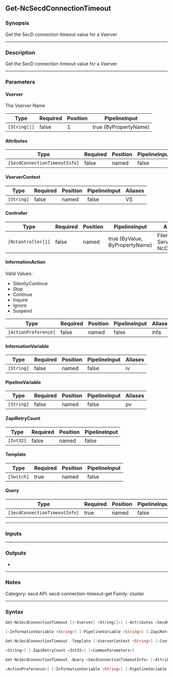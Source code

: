 Get-NcSecdConnectionTimeout
---------------------------

### Synopsis
Get the SecD connection timeout value for a Vserver

---

### Description

Get the SecD connection timeout value for a Vserver

---

### Parameters
#### **Vserver**
The Vserver Name

|Type        |Required|Position|PipelineInput        |
|------------|--------|--------|---------------------|
|`[String[]]`|false   |1       |true (ByPropertyName)|

#### **Attributes**

|Type                         |Required|Position|PipelineInput|
|-----------------------------|--------|--------|-------------|
|`[SecdConnectionTimeoutInfo]`|false   |named   |false        |

#### **VserverContext**

|Type      |Required|Position|PipelineInput|Aliases|
|----------|--------|--------|-------------|-------|
|`[String]`|false   |named   |false        |VS     |

#### **Controller**

|Type              |Required|Position|PipelineInput                 |Aliases                          |
|------------------|--------|--------|------------------------------|---------------------------------|
|`[NcController[]]`|false   |named   |true (ByValue, ByPropertyName)|Filer<br/>Server<br/>NcController|

#### **InformationAction**

Valid Values:

* SilentlyContinue
* Stop
* Continue
* Inquire
* Ignore
* Suspend

|Type                |Required|Position|PipelineInput|Aliases|
|--------------------|--------|--------|-------------|-------|
|`[ActionPreference]`|false   |named   |false        |infa   |

#### **InformationVariable**

|Type      |Required|Position|PipelineInput|Aliases|
|----------|--------|--------|-------------|-------|
|`[String]`|false   |named   |false        |iv     |

#### **PipelineVariable**

|Type      |Required|Position|PipelineInput|Aliases|
|----------|--------|--------|-------------|-------|
|`[String]`|false   |named   |false        |pv     |

#### **ZapiRetryCount**

|Type     |Required|Position|PipelineInput|
|---------|--------|--------|-------------|
|`[Int32]`|false   |named   |false        |

#### **Template**

|Type      |Required|Position|PipelineInput|
|----------|--------|--------|-------------|
|`[Switch]`|true    |named   |false        |

#### **Query**

|Type                         |Required|Position|PipelineInput|
|-----------------------------|--------|--------|-------------|
|`[SecdConnectionTimeoutInfo]`|true    |named   |false        |

---

### Inputs

---

### Outputs
* 

---

### Notes
Category: secd
API: secd-connection-timeout-get
Family: cluster

---

### Syntax
```PowerShell
Get-NcSecdConnectionTimeout [[-Vserver] <String[]>] [-Attributes <SecdConnectionTimeoutInfo>] [-VserverContext <String>] [-Controller <NcController[]>] [-InformationAction <ActionPreference>] 
```
```PowerShell
[-InformationVariable <String>] [-PipelineVariable <String>] [-ZapiRetryCount <Int32>] [<CommonParameters>]
```
```PowerShell
Get-NcSecdConnectionTimeout -Template [-VserverContext <String>] [-Controller <NcController[]>] [-InformationAction <ActionPreference>] [-InformationVariable <String>] [-PipelineVariable 
```
```PowerShell
<String>] [-ZapiRetryCount <Int32>] [<CommonParameters>]
```
```PowerShell
Get-NcSecdConnectionTimeout -Query <SecdConnectionTimeoutInfo> [-Attributes <SecdConnectionTimeoutInfo>] [-VserverContext <String>] [-Controller <NcController[]>] [-InformationAction 
```
```PowerShell
<ActionPreference>] [-InformationVariable <String>] [-PipelineVariable <String>] [-ZapiRetryCount <Int32>] [<CommonParameters>]
```
